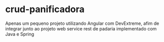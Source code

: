 # crud-panificadora
Apenas um pequeno projeto utilizando Angular com DevExtreme, afim de integrar junto ao projeto web service rest de padaria implementado com Java e Spring
